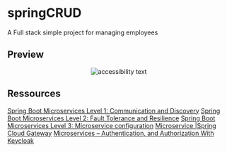 # springCRUD
A Full stack simple project for managing employees 

## Preview
<p align="center">
  <img src="https://i.imgur.com/oH7kCJW.png"  alt="accessibility text">
</p>

## Ressources 

[Spring Boot Microservices Level 1: Communication and Discovery](https://www.youtube.com/watch?v=y8IQb4ofjDo&list=PLqq-6Pq4lTTZSKAFG6aCDVDP86Qx4lNas)
[Spring Boot Microservices Level 2: Fault Tolerance and Resilience](https://www.youtube.com/watch?v=o8RO38KbWvA&list=PLqq-6Pq4lTTbXZY_elyGv7IkKrfkSrX5e)
[Spring Boot Microservices Level 3: Microservice configuration](https://www.youtube.com/watch?v=upoIwn4rWCo&list=PLqq-6Pq4lTTaoaVoQVfRJPqvNTCjcTvJB)
[Microservice |Spring Cloud Gateway](https://youtu.be/wQogBRgIq_w)
[Microservices – Authentication, and Authorization With Keycloak](https://javatodev.com/microservices-authentication-and-authorization-with-keycloak/)
